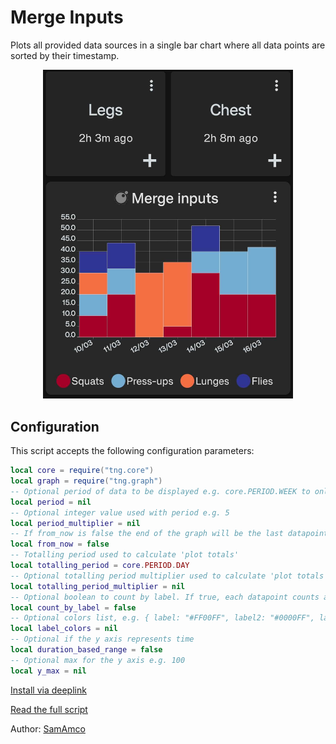 # Merge Inputs

Plots all provided data sources in a single bar chart where all data points are sorted by their timestamp.

<div style="text-align: center;">
    <img src="image.jpg" alt="Merge Inputs" style="width: 400px; height: auto;">
</div>

## Configuration

This script accepts the following configuration parameters:

```lua
local core = require("tng.core")
local graph = require("tng.graph")
-- Optional period of data to be displayed e.g. core.PERIOD.WEEK to only show 1 week of data
local period = nil
-- Optional integer value used with period e.g. 5
local period_multiplier = nil
-- If from_now is false the end of the graph will be the last datapoint, otherwise it's the current date/time
local from_now = false
-- Totalling period used to calculate 'plot totals'
local totalling_period = core.PERIOD.DAY
-- Optional totalling period multiplier used to calculate 'plot totals' e.g. 2
local totalling_period_multiplier = nil
-- Optional boolean to count by label. If true, each datapoint counts as 1, and the value is ignored
local count_by_label = false
-- Optional colors list, e.g. { label: "#FF00FF", label2: "#0000FF", label3: core.COLOR.BLUE_SKY }
local label_colors = nil
-- Optional if the y axis represents time
local duration_based_range = false
-- Optional max for the y axis e.g. 100
local y_max = nil
```

[Install via deeplink](trackandgraph://lua_inject_url?url=https://raw.githubusercontent.com/SamAmco/track-and-graph/refs/heads/master/docs/docs/lua/community/bar-charts/merge-inputs/script.lua)

[Read the full script](./script.lua)

Author: [SamAmco](https://github.com/SamAmco)
